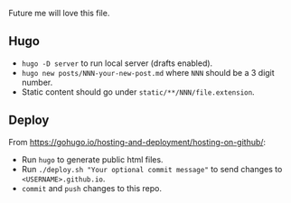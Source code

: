 Future me will love this file.

## Hugo

- `hugo -D server` to run local server (drafts enabled).
- `hugo new posts/NNN-your-new-post.md` where `NNN` should be a 3 digit number. 
- Static content should go under `static/**/NNN/file.extension`. 

## Deploy

From https://gohugo.io/hosting-and-deployment/hosting-on-github/:

- Run `hugo` to generate public html files.
- Run `./deploy.sh "Your optional commit message"` to send changes to `<USERNAME>.github.io`. 
- `commit` and `push` changes to this repo.
